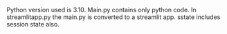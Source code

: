 Python version used is 3.10.
Main.py contains only python code.
In streamlitapp.py the main.py is converted to a streamlit app.
sstate includes session state also.
